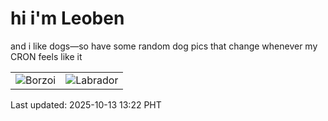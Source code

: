 # hi i'm Leoben

and i like dogs—so have some random dog pics that change whenever my CRON feels like it

|  |  |
|--------|----------|
| ![Borzoi](https://random-dog-vercel.vercel.app/api/random-borzoi?v=1760332946) | ![Labrador](https://random-dog-vercel.vercel.app/api/random-labrador?v=1760332946) |

Last updated: 2025-10-13 13:22 PHT

